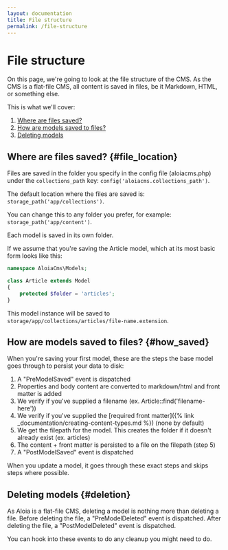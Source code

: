 ```yaml
---
layout: documentation
title: File structure
permalink: /file-structure
---
```


# File structure

On this page, we're going to look at the file structure of the CMS.
As the CMS is a flat-file CMS, all content is saved in files, be it Markdown, HTML, or something else.

This is what we'll cover:
1. [Where are files saved?](#file_location)
2. [How are models saved to files?](#how_saved)
2. [Deleting models](#deletion)

## Where are files saved? {#file_location}
Files are saved in the folder you specify in the config file (aloiacms.php) under the ``collections_path`` key: ``config('aloiacms.collections_path')``.

The default location where the files are saved is: ``storage_path('app/collections')``.

You can change this to any folder you prefer, for example: ``storage_path('app/content')``.

Each model is saved in its own folder. 

If we assume that you're saving the Article model, which at its most basic form looks like this:

```php
namespace AloiaCms\Models;

class Article extends Model
{
    protected $folder = 'articles';
}
```

This model instance will be saved to ``storage/app/collections/articles/file-name.extension``.

## How are models saved to files? {#how_saved}

When you're saving your first model, these are the steps the base model goes through to persist your data to disk:

1. A "PreModelSaved" event is dispatched
2. Properties and body content are converted to markdown/html and front matter is added
3. We verify if you've supplied a filename (ex. Article::find('filename-here'))
4. We verify if you've supplied the [required front matter]({% link _documentation/creating-content-types.md %}) (none by default)
5. We get the filepath for the model. This creates the folder if it doesn't already exist (ex. articles)
6. The content + front matter is persisted to a file on the filepath (step 5)
7. A "PostModelSaved" event is dispatched

When you update a model, it goes through these exact steps and skips steps where possible.

## Deleting models {#deletion}
As Aloia is a flat-file CMS, deleting a model is nothing more than deleting a file.
Before deleting the file, a "PreModelDeleted" event is dispatched.
After deleting the file, a "PostModelDeleted" event is dispatched.

You can hook into these events to do any cleanup you might need to do.